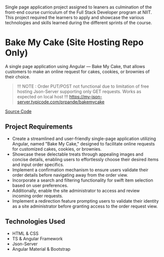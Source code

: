 Single page application project assigned to leaners as culmination of the front-end course curriculum of the Full Stack Developer program at NIIT.
This project required the learners to apply and showcase the various technologies and skills learned during the different sprints of the course.


# Bake My Cake (Site Hosting Repo Only)

A single page application using Angular — Bake My Cake, that allows customers to make an online request for cakes, cookies, or brownies of their choice.

> !!! NOTE : Order PUT/POST not functional due to limitation of free hosting Json-Server supporting only GET requests. Works as expected on local host !!!
>  https://my-json-server.typicode.com/prpande/bakemycake

[Source Code](https://github.com/prpande/niit-fsd/tree/master/C9-Project-BakeMyCake-1011/soln)

## Project Requirements

- Create a streamlined and user-friendly single-page application utilizing Angular, named "Bake My Cake," designed to facilitate online requests for customized cakes, cookies, or brownies. 
- Showcase these delectable treats through appealing images and concise details, enabling users to effortlessly choose their desired items and input order specifics.
- Implement a confirmation mechanism to ensure users validate their order details before navigating away from the order view. 
- Incorporate a search and filtering functionality for swift item selection based on user preferences. 
- Additionally, enable the site administrator to access and review incoming order requests.
- Implement a redirection feature prompting users to validate their identity as a site administrator before granting access to the order request view. 

## Technologies Used

- HTML & CSS
- TS & Angular Framework
- Json-Server
- Angular Material & Bootstrap


